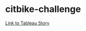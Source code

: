 # citbike-challenge

<a href="https://public.tableau.com/app/profile/evan.duffy/viz/CitiBike-Challenge_17041528829730/StationViews?publish=yes" re="nofollow">Link to Tableau Story</a>
